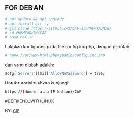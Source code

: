 ## FOR DEBIAN

```bash
# apt update && apt upgrade
# apt install git -y
# git clone https://github.com/CAF-ID/PHPMYADMIN/
# cd PHPMYADMIN/CAF
# bash caf.sh
```
Lakukan konfigurasi pada file config.inc.php, dengan perintah
```bash
# nano /var/www/html/phpmyadmin/config.inc.php
```
dan yang diubah adalah:
```bash
$cfg['Servers'][$i]['AllowNoPassword'] = true;
```


Untuk tutorial silahkan kunjungi:
```bash
https://(domain atau IP kalian)/CAF
```

#BEFRIEND_WITHLINUX

BY:  [`CAF`](https://github.com/CAF-ID)
